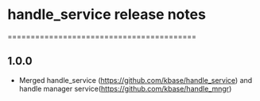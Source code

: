 # handle_service release notes
=========================================

1.0.0
-----
* Merged handle_service (https://github.com/kbase/handle_service) and handle manager service(https://github.com/kbase/handle_mngr)

